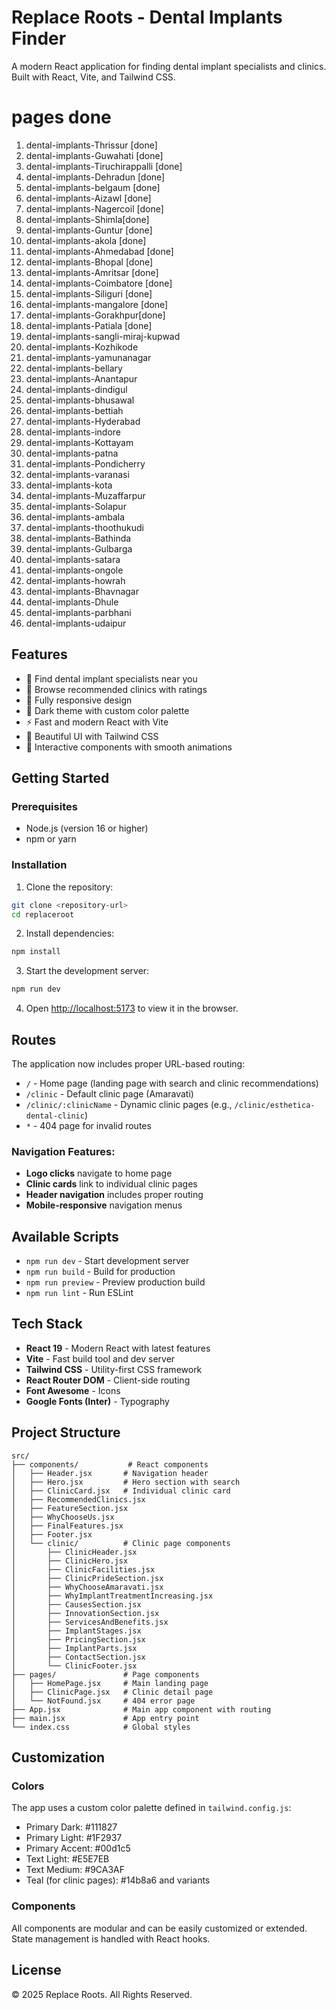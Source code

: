 # Replace Roots - Dental Implants Finder

A modern React application for finding dental implant specialists and clinics. Built with React, Vite, and Tailwind CSS.

# pages done
1.	dental-implants-Thrissur [done]
2.	dental-implants-Guwahati [done]
3.	dental-implants-Tiruchirappalli [done]
4.	dental-implants-Dehradun [done]
5.	dental-implants-belgaum [done]
6.	dental-implants-Aizawl [done]
7.	dental-implants-Nagercoil [done]
8.	dental-implants-Shimla[done]
9.	dental-implants-Guntur [done]
10.	dental-implants-akola [done]
11.	dental-implants-Ahmedabad [done]
12.	dental-implants-Bhopal [done]
13.	dental-implants-Amritsar [done]
14.	dental-implants-Coimbatore [done]
15.	dental-implants-Siliguri [done]
16.	dental-implants-mangalore [done]
17.	dental-implants-Gorakhpur[done]
18.	dental-implants-Patiala [done]
19.	dental-implants-sangli-miraj-kupwad
20.	dental-implants-Kozhikode
21.	dental-implants-yamunanagar
22.	dental-implants-bellary
23.	dental-implants-Anantapur
24.	dental-implants-dindigul
25.	dental-implants-bhusawal
26.	dental-implants-bettiah
27.	dental-implants-Hyderabad
28.	dental-implants-indore
29.	dental-implants-Kottayam
30.	dental-implants-patna
31.	dental-implants-Pondicherry
32.	dental-implants-varanasi 
33.	dental-implants-kota
34.	dental-implants-Muzaffarpur
35.	dental-implants-Solapur
36.	dental-implants-ambala
37.	dental-implants-thoothukudi
38.	dental-implants-Bathinda
39.	dental-implants-Gulbarga
40.	dental-implants-satara
41.	dental-implants-ongole
42.	dental-implants-howrah
43.	dental-implants-Bhavnagar
44.	dental-implants-Dhule
45.	dental-implants-parbhani
46.	dental-implants-udaipur

## Features

- 🦷 Find dental implant specialists near you
- 🏥 Browse recommended clinics with ratings
- 📱 Fully responsive design
- 🌙 Dark theme with custom color palette
- ⚡ Fast and modern React with Vite
- 🎨 Beautiful UI with Tailwind CSS
- 💫 Interactive components with smooth animations

## Getting Started

### Prerequisites

- Node.js (version 16 or higher)
- npm or yarn

### Installation

1. Clone the repository:
```bash
git clone <repository-url>
cd replaceroot
```

2. Install dependencies:
```bash
npm install
```

3. Start the development server:
```bash
npm run dev
```

4. Open [http://localhost:5173](http://localhost:5173) to view it in the browser.

## Routes

The application now includes proper URL-based routing:

- `/` - Home page (landing page with search and clinic recommendations)
- `/clinic` - Default clinic page (Amaravati)
- `/clinic/:clinicName` - Dynamic clinic pages (e.g., `/clinic/esthetica-dental-clinic`)
- `*` - 404 page for invalid routes

### Navigation Features:
- **Logo clicks** navigate to home page
- **Clinic cards** link to individual clinic pages
- **Header navigation** includes proper routing
- **Mobile-responsive** navigation menus

## Available Scripts

- `npm run dev` - Start development server
- `npm run build` - Build for production
- `npm run preview` - Preview production build
- `npm run lint` - Run ESLint

## Tech Stack

- **React 19** - Modern React with latest features
- **Vite** - Fast build tool and dev server
- **Tailwind CSS** - Utility-first CSS framework
- **React Router DOM** - Client-side routing
- **Font Awesome** - Icons
- **Google Fonts (Inter)** - Typography

## Project Structure

```
src/
├── components/           # React components
│   ├── Header.jsx       # Navigation header
│   ├── Hero.jsx         # Hero section with search
│   ├── ClinicCard.jsx   # Individual clinic card
│   ├── RecommendedClinics.jsx
│   ├── FeatureSection.jsx
│   ├── WhyChooseUs.jsx
│   ├── FinalFeatures.jsx
│   ├── Footer.jsx
│   └── clinic/          # Clinic page components
│       ├── ClinicHeader.jsx
│       ├── ClinicHero.jsx
│       ├── ClinicFacilities.jsx
│       ├── ClinicPrideSection.jsx
│       ├── WhyChooseAmaravati.jsx
│       ├── WhyImplantTreatmentIncreasing.jsx
│       ├── CausesSection.jsx
│       ├── InnovationSection.jsx
│       ├── ServicesAndBenefits.jsx
│       ├── ImplantStages.jsx
│       ├── PricingSection.jsx
│       ├── ImplantParts.jsx
│       ├── ContactSection.jsx
│       └── ClinicFooter.jsx
├── pages/               # Page components
│   ├── HomePage.jsx     # Main landing page
│   ├── ClinicPage.jsx   # Clinic detail page
│   └── NotFound.jsx     # 404 error page
├── App.jsx              # Main app component with routing
├── main.jsx             # App entry point
└── index.css            # Global styles
```

## Customization

### Colors

The app uses a custom color palette defined in `tailwind.config.js`:
- Primary Dark: #111827
- Primary Light: #1F2937  
- Primary Accent: #00d1c5
- Text Light: #E5E7EB
- Text Medium: #9CA3AF
- Teal (for clinic pages): #14b8a6 and variants

### Components

All components are modular and can be easily customized or extended. State management is handled with React hooks.

## License

© 2025 Replace Roots. All Rights Reserved.